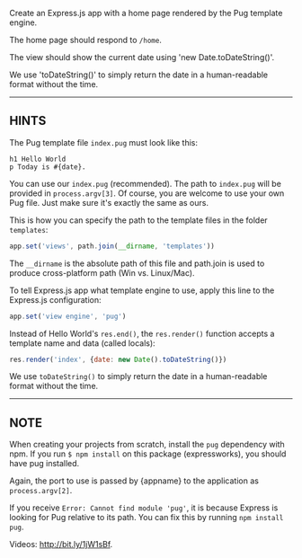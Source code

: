 Create an Express.js app with a home page rendered by the Pug template engine.

The home page should respond to `/home`.

The view should show the current date using 'new Date.toDateString()'.

We use 'toDateString()' to simply return the date in a human-readable format
without the time.

-----------------------------

## HINTS

The Pug template file `index.pug` must look like this:

```pug
h1 Hello World
p Today is #{date}.
```

You can use our `index.pug` (recommended). The path to `index.pug` will be provided in
`process.argv[3]`. Of course, you are welcome to use your own Pug file. Just make sure it's exactly the same as ours.

This is how you can specify the path to the template files in the folder `templates`:

```js
app.set('views', path.join(__dirname, 'templates'))
```

The `__dirname` is the absolute path of this file and path.join is used to produce cross-platform path (Win vs. Linux/Mac).

To tell Express.js app what template engine to use, apply this line to the
Express.js configuration:

```js
app.set('view engine', 'pug')
```

Instead of Hello World's `res.end()`, the `res.render()` function accepts
a template name and data (called locals):

```js
res.render('index', {date: new Date().toDateString()})
```

We use `toDateString()` to simply return the date in a human-readable format
without the time.

--------------------------------

## NOTE

When creating your projects from scratch, install the `pug` dependency with npm.
If you run `$ npm install` on this package (expressworks), you should have pug installed.

Again, the port to use is passed by {appname} to the application as `process.argv[2]`.

If you receive `Error: Cannot find module 'pug'`, it is because Express is looking for Pug relative to its path. You can fix this by running `npm install pug`.

Videos: http://bit.ly/1jW1sBf.
